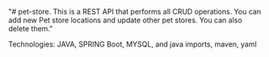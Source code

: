 "# pet-store. This is a REST API that performs all CRUD operations. You can add new Pet store locations and update other pet stores. You can also delete them." 

Technologies: JAVA, SPRING Boot, MYSQL, and java imports, maven, yaml
